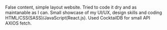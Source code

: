 False content, simple layout website. Tried to code it dry and as maintanable as I can. Small showcase of my UI/UX, design skills and coding HTML/CSS(SASS)/JavaScript(React.js). Used CocktailDB for small API AXIOS fetch.